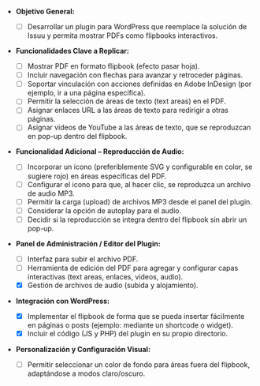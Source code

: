 
* **Objetivo General:**

  * [ ] Desarrollar un plugin para WordPress que reemplace la solución de Issuu y permita mostrar PDFs como flipbooks interactivos.
* **Funcionalidades Clave a Replicar:**

  * [ ] Mostrar PDF en formato flipbook (efecto pasar hoja).
  * [ ] Incluir navegación con flechas para avanzar y retroceder páginas.
  * [ ] Soportar vinculación con acciones definidas en Adobe InDesign (por ejemplo, ir a una página específica).
  * [ ] Permitir la selección de áreas de texto (text areas) en el PDF.
  * [ ] Asignar enlaces URL a las áreas de texto para redirigir a otras páginas.
  * [ ] Asignar videos de YouTube a las áreas de texto, que se reproduzcan en pop-up dentro del flipbook.
* **Funcionalidad Adicional – Reproducción de Audio:**

  * [ ] Incorporar un icono (preferiblemente SVG y configurable en color, se sugiere rojo) en áreas específicas del PDF.
  * [ ] Configurar el icono para que, al hacer clic, se reproduzca un archivo de audio MP3.
  * [ ] Permitir la carga (upload) de archivos MP3 desde el panel del plugin.
  * [ ] Considerar la opción de autoplay para el audio.
  * [ ] Decidir si la reproducción se integra dentro del flipbook sin abrir un pop-up.
* **Panel de Administración / Editor del Plugin:**

  * [ ] Interfaz para subir el archivo PDF.
  * [ ] Herramienta de edición del PDF para agregar y configurar capas interactivas (text areas, enlaces, videos, audio).
  * [X] Gestión de archivos de audio (subida y alojamiento).
* **Integración con WordPress:**

  * [X] Implementar el flipbook de forma que se pueda insertar fácilmente en páginas o posts (ejemplo: mediante un shortcode o widget).
  * [X] Incluir el código (JS y PHP) del plugin en su propio directorio.
* **Personalización y Configuración Visual:**

  * [ ] Permitir seleccionar un color de fondo para áreas fuera del flipbook, adaptándose a modos claro/oscuro.
